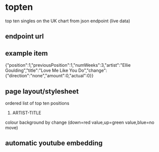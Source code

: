 # topten
top ten singles on the UK chart from json endpoint (live data)

endpoint url
------------

example item
------------
{"position":1,"previousPosition":1,"numWeeks":3,"artist":"Ellie Goulding","title":"Love Me Like You Do","change":{"direction":"none","amount":0,"actual":0}}

page layout/stylesheet
----------------------
ordered list of top ten positions

<ol>
	<li>ARTIST-TITLE</li>
</ol>

colour background by change (down=red value,up=green value,blue=no move)

automatic youtube embedding
---------------------------
<script src="http://www.yvoschaap.com/ytpage/ytembed.js" type="text/javascript"></script>
<div id="ytThumbs"></div>

<script type="text/javascript">
	ytEmbed.init({'block':'ytThumbs','q':'ellie goulding love me like you do','type':'search','results':1,'order':'most_relevance','player':'embed','layout':'full'});
</script>
